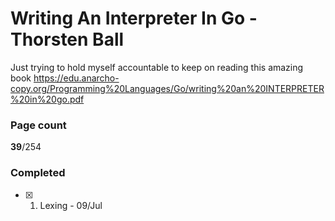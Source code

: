 # Writing An Interpreter In Go - Thorsten Ball

Just trying to hold myself accountable to keep on reading this amazing book
https://edu.anarcho-copy.org/Programming%20Languages/Go/writing%20an%20INTERPRETER%20in%20go.pdf

### Page count
**39**/254

### Completed
- [x] 1. Lexing - 09/Jul
